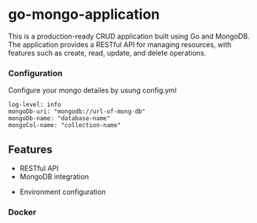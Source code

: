 # go-mongo-application

This is a production-ready CRUD application built using Go and MongoDB. The application provides a RESTful API for managing resources, with features such as create, read, update, and delete operations.

### Configuration

Configure your mongo detailes by usung config.yml

```ssh
log-level: info
mongoDb-uri: "mongodb://url-of-mong-db"
mongoDb-name: "database-name"
mongoCol-name: "collection-name"
```

## Features

- RESTful API
- MongoDB integration
<!-- - JWT Authentication
- Input validation
- Error handling
- Logging -->
- Environment configuration

### Docker


